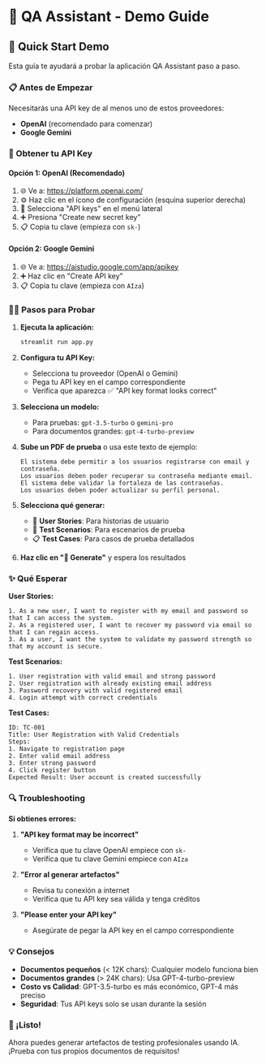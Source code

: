 # 🎯 QA Assistant - Demo Guide

## 🚀 Quick Start Demo

Esta guía te ayudará a probar la aplicación QA Assistant paso a paso.

### 📋 Antes de Empezar

Necesitarás una API key de al menos uno de estos proveedores:
- **OpenAI** (recomendado para comenzar)
- **Google Gemini**

### 🔑 Obtener tu API Key

#### Opción 1: OpenAI (Recomendado)
1. 🌐 Ve a: https://platform.openai.com/
2. ⚙️ Haz clic en el ícono de configuración (esquina superior derecha)
3. 🔑 Selecciona "API keys" en el menú lateral
4. ➕ Presiona "Create new secret key"
5. 📋 Copia tu clave (empieza con `sk-`)

#### Opción 2: Google Gemini
1. 🌐 Ve a: https://aistudio.google.com/app/apikey
2. ➕ Haz clic en "Create API key"
3. 📋 Copia tu clave (empieza con `AIza`)

### 🏃‍♂️ Pasos para Probar

1. **Ejecuta la aplicación:**
   ```bash
   streamlit run app.py
   ```

2. **Configura tu API Key:**
   - Selecciona tu proveedor (OpenAI o Gemini)
   - Pega tu API key en el campo correspondiente
   - Verifica que aparezca ✅ "API key format looks correct"

3. **Selecciona un modelo:**
   - Para pruebas: `gpt-3.5-turbo` o `gemini-pro`
   - Para documentos grandes: `gpt-4-turbo-preview`

4. **Sube un PDF de prueba** o usa este texto de ejemplo:
   ```
   El sistema debe permitir a los usuarios registrarse con email y contraseña.
   Los usuarios deben poder recuperar su contraseña mediante email.
   El sistema debe validar la fortaleza de las contraseñas.
   Los usuarios deben poder actualizar su perfil personal.
   ```

5. **Selecciona qué generar:**
   - 📝 **User Stories**: Para historias de usuario
   - 🧪 **Test Scenarios**: Para escenarios de prueba
   - 📋 **Test Cases**: Para casos de prueba detallados

6. **Haz clic en "🚀 Generate"** y espera los resultados

### ✨ Qué Esperar

**User Stories:**
```
1. As a new user, I want to register with my email and password so that I can access the system.
2. As a registered user, I want to recover my password via email so that I can regain access.
3. As a user, I want the system to validate my password strength so that my account is secure.
```

**Test Scenarios:**
```
1. User registration with valid email and strong password
2. User registration with already existing email address
3. Password recovery with valid registered email
4. Login attempt with correct credentials
```

**Test Cases:**
```
ID: TC-001
Title: User Registration with Valid Credentials
Steps:
1. Navigate to registration page
2. Enter valid email address
3. Enter strong password
4. Click register button
Expected Result: User account is created successfully
```

### 🔍 Troubleshooting

**Si obtienes errores:**

1. **"API key format may be incorrect"**
   - Verifica que tu clave OpenAI empiece con `sk-`
   - Verifica que tu clave Gemini empiece con `AIza`

2. **"Error al generar artefactos"**
   - Revisa tu conexión a internet
   - Verifica que tu API key sea válida y tenga créditos

3. **"Please enter your API key"**
   - Asegúrate de pegar la API key en el campo correspondiente

### 💡 Consejos

- **Documentos pequeños** (< 12K chars): Cualquier modelo funciona bien
- **Documentos grandes** (> 24K chars): Usa GPT-4-turbo-preview
- **Costo vs Calidad**: GPT-3.5-turbo es más económico, GPT-4 más preciso
- **Seguridad**: Tus API keys solo se usan durante la sesión

### 🎉 ¡Listo!

Ahora puedes generar artefactos de testing profesionales usando IA. 
¡Prueba con tus propios documentos de requisitos!
